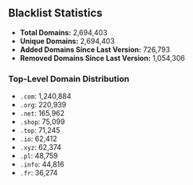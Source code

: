 ## Blacklist Statistics

- **Total Domains:** 2,694,403
- **Unique Domains:** 2,694,403
- **Added Domains Since Last Version:** 726,793
- **Removed Domains Since Last Version:** 1,054,306

### Top-Level Domain Distribution

-  `.com`: 1,240,884
-  `.org`: 220,939
-  `.net`: 165,962
-  `.shop`: 75,099
-  `.top`: 71,245
-  `.io`: 62,412
-  `.xyz`: 62,374
-  `.pl`: 48,759
-  `.info`: 44,816
-  `.fr`: 36,274
